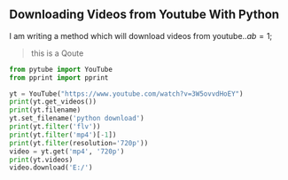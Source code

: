 



## Downloading Videos from Youtube With Python

I am writing a method which will download videos from youtube..$ab=1;$

> this is a Qoute

```python
from pytube import YouTube
from pprint import pprint

yt = YouTube("https://www.youtube.com/watch?v=3W5ovvdHoEY")
print(yt.get_videos())
print(yt.filename)
yt.set_filename('python download')
print(yt.filter('flv'))
print(yt.filter('mp4')[-1])
print(yt.filter(resolution='720p'))
video = yt.get('mp4', '720p')
print(yt.videos)
video.download('E:/')
```


